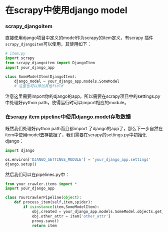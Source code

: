 # 在scrapy中使用django model

### scrapy_djangoitem
直接使用django项目中定义的model作为scrapy的item定义，有scrapy 插件`scrapy_djangoitem`可以使用，其使用如下：
```python
# item.py
import scrapy
from scrapy_djangoitem import DjangoItem
import your_django_app

class SomeModelItem(DjangoItem):
    django_model = your_django_app.models.SomeModel
    # 这里也可以添加其他field
```
注意这里需要import你的django的app，所以需要在scrapy项目中的settings.py中处理好python path，使得运行时可以import相应的module。

### 在scrapy item pipeline中使用django.model存取数据
既然我们处理好python path而且都import 了django的app了，那么下一步自然在item中使用model去存数据了，我们需要在scrapy的settings.py中初始化django：

```python
import django

os.environ['DJANGO_SETTINGS_MODULE'] = 'your_django_app.settings'
django.setup()
```

然后我们可以在pipelines.py中：
```python
from your_crawler.items import *
import your_django_app

class YourCrawlerPipeline(object):
    def process_item(self,item,spider):
        if isinstance(item,SomeModelItem):
            obj,created = your_django_app.models.SomeModel.objects.get_or_create(some_attr=item['some_attr'])
            obj.other_attr = item['other_attr']
            proxy.save()
            return item
```
